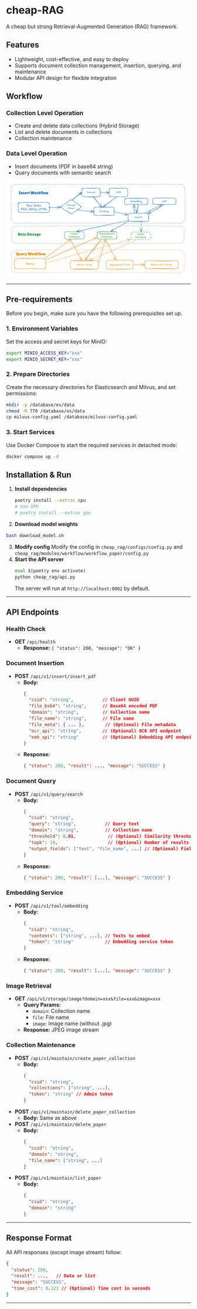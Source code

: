 # cheap-RAG
A cheap but strong Retrieval-Augmented Generation (RAG) framework.

## Features
- Lightweight, cost-effective, and easy to deploy
- Supports document collection management, insertion, querying, and maintenance
- Modular API design for flexible integration

## Workflow
### Collection Level Operation
- Create and delete data collections (Hybrid Storage)
- List and delete documents in collections
- Collection maintenance

### Data Level Operation
- Insert documents (PDF in base64 string)
- Query documents with semantic search

![data_workflow](cheap_rag/assets/images/RAG_workflow.jpg)

---


## Pre-requirements
Before you begin, make sure you have the following prerequisites set up.

### 1. Environment Variables
Set the access and secret keys for MinIO:
```bash
export MINIO_ACCESS_KEY="xxx"
export MINIO_SECRET_KEY="xxx"
```

### 2. Prepare Directories
Create the necessary directories for Elasticsearch and Milvus, and set permissions:
```bash
mkdir -p /database/es/data
chmod -R 770 /database/es/data
cp milvus-config.yaml /database/milvus-config.yaml
```

### 3. Start Services
Use Docker Compose to start the required services in detached mode:
```bash
docker compose up -d
```


## Installation & Run
1. **Install dependencies**
   ```bash
   poetry install --extras cpu
   # Use GPU
   # poetry install --extras gpu
   ```
2. **Download model weights**
  ```bash
  bash download_model.sh
  ```
3. **Modify config**
  Modify the config in `cheap_rag/configs/config.py` and `cheap_rag/modules/workflow/workflow_paper/config.py`
4. **Start the API server**
   ```bash
   eval $(poetry env activate)
   python cheap_rag/api.py
   ```
   The server will run at `http://localhost:8002` by default.


---

## API Endpoints

### Health Check
- **GET** `/api/health`
  - **Response:** `{ "status": 200, "message": "OK" }`

### Document Insertion
- **POST** `/api/v1/insert/insert_pdf`
  - **Body:**
    ```json
    {
      "csid": "string",           // Client UUID
      "file_bs64": "string",      // Base64 encoded PDF
      "domain": "string",         // Collection name
      "file_name": "string",      // File name
      "file_meta": { ... },        // (Optional) File metadata
      "ocr_api": "string",        // (Optional) OCR API endpoint
      "emb_api": "string"         // (Optional) Embedding API endpoint
    }
    ```
  - **Response:**
    ```json
    { "status": 200, "result": ..., "message": "SUCCESS" }
    ```

### Document Query
- **POST** `/api/v1/query/search`
  - **Body:**
    ```json
    {
      "csid": "string",
      "query": "string",           // Query text
      "domain": "string",          // Collection name
      "threshold": 0.01,            // (Optional) Similarity threshold
      "topk": 10,                   // (Optional) Number of results
      "output_fields": ["text", "file_name", ...] // (Optional) Fields to return
    }
    ```
  - **Response:**
    ```json
    { "status": 200, "result": [...], "message": "SUCCESS" }
    ```

### Embedding Service
- **POST** `/api/v1/tool/embedding`
  - **Body:**
    ```json
    {
      "csid": "string",
      "contents": ["string", ...], // Texts to embed
      "token": "string"            // Embedding service token
    }
    ```
  - **Response:**
    ```json
    { "status": 200, "result": [...], "message": "SUCCESS" }
    ```

### Image Retrieval
- **GET** `/api/v1/storage/image?domain=xxx&file=xxx&image=xxx`
  - **Query Params:**
    - `domain`: Collection name
    - `file`: File name
    - `image`: Image name (without .jpg)
  - **Response:** JPEG image stream

### Collection Maintenance
- **POST** `/api/v1/maintain/create_paper_collection`
  - **Body:**
    ```json
    {
      "csid": "string",
      "collections": ["string", ...],
      "token": "string" // Admin token
    }
    ```
- **POST** `/api/v1/maintain/delete_paper_collection`
  - **Body:** Same as above
- **POST** `/api/v1/maintain/delete_paper`
  - **Body:**
    ```json
    {
      "csid": "string",
      "domain": "string",
      "file_name": ["string", ...]
    }
    ```
- **POST** `/api/v1/maintain/list_paper`
  - **Body:**
    ```json
    {
      "csid": "string",
      "domain": "string"
    }
    ```

---

## Response Format
All API responses (except image stream) follow:
```json
{
  "status": 200,
  "result": ...,   // Data or list
  "message": "SUCCESS",
  "time_cost": 0.123 // (Optional) Time cost in seconds
}
```

---